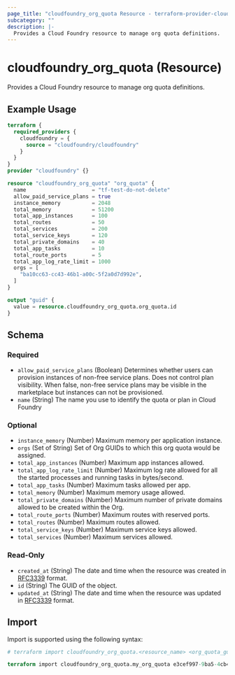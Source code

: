 ```yaml
---
page_title: "cloudfoundry_org_quota Resource - terraform-provider-cloudfoundry"
subcategory: ""
description: |-
  Provides a Cloud Foundry resource to manage org quota definitions.
---
```


# cloudfoundry_org_quota (Resource)

Provides a Cloud Foundry resource to manage org quota definitions.

## Example Usage

```terraform
terraform {
  required_providers {
    cloudfoundry = {
      source = "cloudfoundry/cloudfoundry"
    }
  }
}
provider "cloudfoundry" {}

resource "cloudfoundry_org_quota" "org_quota" {
  name                     = "tf-test-do-not-delete"
  allow_paid_service_plans = true
  instance_memory          = 2048
  total_memory             = 51200
  total_app_instances      = 100
  total_routes             = 50
  total_services           = 200
  total_service_keys       = 120
  total_private_domains    = 40
  total_app_tasks          = 10
  total_route_ports        = 5
  total_app_log_rate_limit = 1000
  orgs = [
    "ba10cc63-cc43-46b1-a00c-5f2a0d7d992e",
  ]
}

output "guid" {
  value = resource.cloudfoundry_org_quota.org_quota.id
}
```

<!-- schema generated by tfplugindocs -->
## Schema

### Required

- `allow_paid_service_plans` (Boolean) Determines whether users can provision instances of non-free service plans. Does not control plan visibility. When false, non-free service plans may be visible in the marketplace but instances can not be provisioned.
- `name` (String) The name you use to identify the quota or plan in Cloud Foundry

### Optional

- `instance_memory` (Number) Maximum memory per application instance.
- `orgs` (Set of String) Set of Org GUIDs to which this org quota would be assigned.
- `total_app_instances` (Number) Maximum app instances allowed.
- `total_app_log_rate_limit` (Number) Maximum log rate allowed for all the started processes and running tasks in bytes/second.
- `total_app_tasks` (Number) Maximum tasks allowed per app.
- `total_memory` (Number) Maximum memory usage allowed.
- `total_private_domains` (Number) Maximum number of private domains allowed to be created within the Org.
- `total_route_ports` (Number) Maximum routes with reserved ports.
- `total_routes` (Number) Maximum routes allowed.
- `total_service_keys` (Number) Maximum service keys allowed.
- `total_services` (Number) Maximum services allowed.

### Read-Only

- `created_at` (String) The date and time when the resource was created in [RFC3339](https://www.ietf.org/rfc/rfc3339.txt) format.
- `id` (String) The GUID of the object.
- `updated_at` (String) The date and time when the resource was updated in [RFC3339](https://www.ietf.org/rfc/rfc3339.txt) format.

## Import

Import is supported using the following syntax:

```terraform
# terraform import cloudfoundry_org_quota.<resource_name> <org_quota_guid>

terraform import cloudfoundry_org_quota.my_org_quota e3cef997-9ba5-4cb4-b25b-c79faa81a33f
```